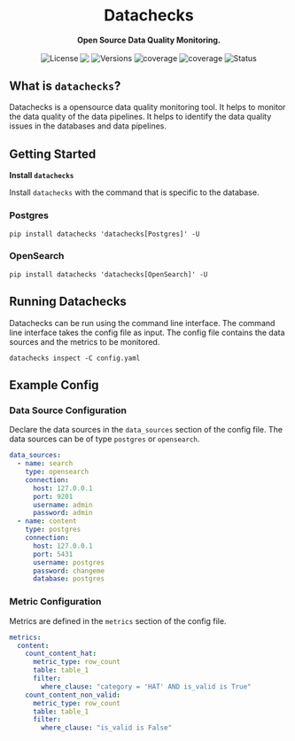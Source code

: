 <h1 align="center">Datachecks</h1>
<p align="center"><b>Open Source Data Quality Monitoring.</b></p>

<p align="center">
    <img align="center" alt="License" src="https://img.shields.io/badge/License-Apache%202.0-blue.svg"/>
    <img align="center" src="https://img.shields.io/pypi/pyversions/datachecks"/>
    <img align="center" alt="Versions" src="https://img.shields.io/pypi/v/datachecks"/>
    <img align="center" alt="coverage" src="https://static.pepy.tech/personalized-badge/datachecks?period=total&units=international_system&left_color=black&right_color=green&left_text=Downloads"/>
    <img align="center" alt="coverage" src="https://codecov.io/gh/waterdipai/datachecks/branch/main/graph/badge.svg?token=cn6lkDRXpl">
    <img align="center" alt="Status" src="https://github.com/waterdipai/datachecks/actions/workflows/ci.yml/badge.svg?branch=main"/>
</p>

## What is `datachecks`?

Datachecks is a opensource data quality monitoring tool. It helps to monitor the data quality of the data pipelines. It helps to identify the data quality issues in the databases and  data pipelines.

## Getting Started

**Install `datachecks`**

Install `datachecks` with the command that is specific to the database.

### Postgres

```
pip install datachecks 'datachecks[Postgres]' -U
```

### OpenSearch

```
pip install datachecks 'datachecks[OpenSearch]' -U
```

## Running Datachecks

Datachecks can be run using the command line interface. The command line interface takes the config file as input. The config file contains the data sources and the metrics to be monitored.
```shell
datachecks inspect -C config.yaml
```


## Example Config

### Data Source Configuration

Declare the data sources in the `data_sources` section of the config file.
The data sources can be of type `postgres` or `opensearch`.
```yaml
data_sources:
  - name: search
    type: opensearch
    connection:
      host: 127.0.0.1
      port: 9201
      username: admin
      password: admin
  - name: content
    type: postgres
    connection:
      host: 127.0.0.1
      port: 5431
      username: postgres
      password: changeme
      database: postgres
```

### Metric Configuration

Metrics are defined in the `metrics` section of the config file.

```yaml
metrics:
  content:
    count_content_hat:
      metric_type: row_count
      table: table_1
      filter:
        where_clause: "category = 'HAT' AND is_valid is True"
    count_content_non_valid:
      metric_type: row_count
      table: table_1
      filter:
        where_clause: "is_valid is False"
```
